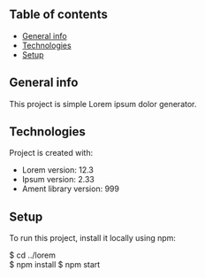 ## Table of contents
* [General info](##general-info)
* [Technologies](##technologies)
* [Setup](##setup)
## General info
This project is simple Lorem ipsum dolor generator.
## Technologies
Project is created with:
* Lorem version: 12.3
* Ipsum version: 2.33
* Ament library version: 999
## Setup
To run this project, install it locally using npm:

$ cd ../lorem <br>
$ npm install
$ npm start
